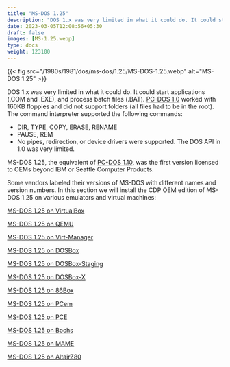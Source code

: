 ```yaml
---
title: "MS-DOS 1.25"
description: "DOS 1.x was very limited in what it could do. It could start applications (.COM and .EXE), and process batch files (.BAT). PC-DOS 1.0 worked with 160KB floppies and did not support folders (all files had to be in the root)."
date: 2023-03-05T12:08:56+05:30
draft: false
images: [MS-1.25.webp]
type: docs
weight: 123100
---
```


{{< fig src="/1980s/1981/dos/ms-dos/1.25/MS-DOS-1.25.webp" alt="MS-DOS 1.25" >}}

DOS 1.x was very limited in what it could do. It could start applications (.COM and .EXE), and process batch files (.BAT). [PC-DOS 1.0](/1980s/1981/dos/pc-dos/1.10/) worked with 160KB floppies and did not support folders (all files had to be in the root). The command interpreter supported the following commands:

- DIR, TYPE, COPY, ERASE, RENAME
- PAUSE, REM
- No pipes, redirection, or device drivers were supported. The DOS API in 1.0 was very limited.

MS-DOS 1.25, the equivalent of [PC-DOS 1.10](/1980s/1981/dos/pc-dos/1.10/), was the first version licensed to OEMs beyond IBM or Seattle Computer Products.

Some vendors labeled their versions of MS-DOS with different names and version numbers. In this section we will install the CDP OEM edition of MS-DOS 1.25 on various emulators and virtual machines:

<section class="section section-sm">
  <div class="container">
    <div class="row justify-content-center text-center">
      <div class="col-lg-5">
        <p><a class="btn btn-primary btn-md px-4 mb-1" href="virtualbox/" role="button">MS-DOS 1.25 on VirtualBox</a></p>
      </div>
      <div class="col-lg-5">
        <p><a class="btn btn-primary btn-md px-4 mb-1" href="qemu/" role="button">MS-DOS 1.25 on QEMU</a></p>
      </div>
      <div class="col-lg-5">
        <p><a class="btn btn-primary btn-md px-4 mb-1" href="virt-manager/" role="button">MS-DOS 1.25 on Virt-Manager</a></p>
      </div>
      <div class="col-lg-5">
        <p><a class="btn btn-primary btn-md px-4 mb-1" href="dosbox/" role="button">MS-DOS 1.25 on DOSBox</a></p>
      </div>
      <div class="col-lg-5">
        <p><a class="btn btn-primary btn-md px-4 mb-1" href="dosbox-staging/" role="button">MS-DOS 1.25 on DOSBox-Staging</a></p>
      </div>
      <div class="col-lg-5">
        <p><a class="btn btn-primary btn-md px-4 mb-1" href="dosbox-x/" role="button">MS-DOS 1.25 on DOSBox-X</a></p>
      </div>
      <div class="col-lg-5">
        <p><a class="btn btn-primary btn-md px-4 mb-1" href="86box/" role="button">MS-DOS 1.25 on 86Box</a></p>
      </div>
      <div class="col-lg-5">
        <p><a class="btn btn-primary btn-md px-4 mb-1" href="pcem/" role="button">MS-DOS 1.25 on PCem</a></p>
      </div>
      <div class="col-lg-5">
        <p><a class="btn btn-primary btn-md px-4 mb-1" href="pce/" role="button">MS-DOS 1.25 on PCE</a></p>
      </div>
      <div class="col-lg-5">
        <p><a class="btn btn-primary btn-md px-4 mb-1" href="bochs/" role="button">MS-DOS 1.25 on Bochs</a></p>
      </div>
      <div class="col-lg-5">
        <p><a class="btn btn-primary btn-md px-4 mb-1" href="mame/" role="button">MS-DOS 1.25 on MAME</a></p>
      </div>
      <div class="col-lg-5">
        <p><a class="btn btn-primary btn-md px-4 mb-1" href="altairz80/" role="button">MS-DOS 1.25 on AltairZ80</a></p>
      </div>
    </div>
  </div>
</section>
